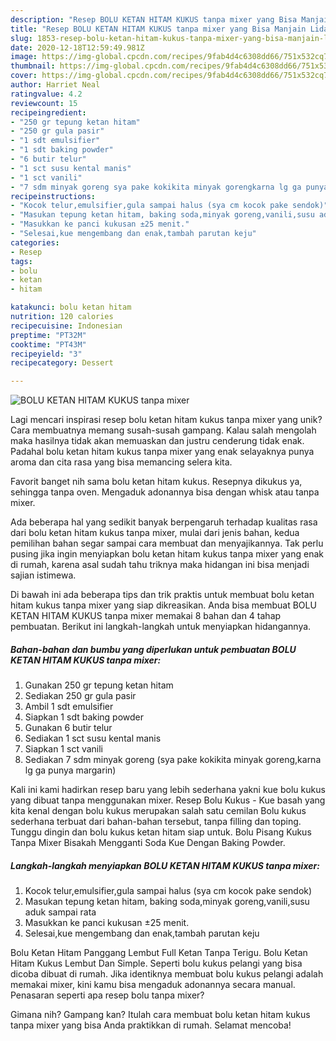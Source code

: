 ```yaml
---
description: "Resep BOLU KETAN HITAM KUKUS tanpa mixer yang Bisa Manjain Lidah"
title: "Resep BOLU KETAN HITAM KUKUS tanpa mixer yang Bisa Manjain Lidah"
slug: 1853-resep-bolu-ketan-hitam-kukus-tanpa-mixer-yang-bisa-manjain-lidah
date: 2020-12-18T12:59:49.981Z
image: https://img-global.cpcdn.com/recipes/9fab4d4c6308dd66/751x532cq70/bolu-ketan-hitam-kukus-tanpa-mixer-foto-resep-utama.jpg
thumbnail: https://img-global.cpcdn.com/recipes/9fab4d4c6308dd66/751x532cq70/bolu-ketan-hitam-kukus-tanpa-mixer-foto-resep-utama.jpg
cover: https://img-global.cpcdn.com/recipes/9fab4d4c6308dd66/751x532cq70/bolu-ketan-hitam-kukus-tanpa-mixer-foto-resep-utama.jpg
author: Harriet Neal
ratingvalue: 4.2
reviewcount: 15
recipeingredient:
- "250 gr tepung ketan hitam"
- "250 gr gula pasir"
- "1 sdt emulsifier"
- "1 sdt baking powder"
- "6 butir telur"
- "1 sct susu kental manis"
- "1 sct vanili"
- "7 sdm minyak goreng sya pake kokikita minyak gorengkarna lg ga punya margarin"
recipeinstructions:
- "Kocok telur,emulsifier,gula sampai halus (sya cm kocok pake sendok)"
- "Masukan tepung ketan hitam, baking soda,minyak goreng,vanili,susu aduk sampai rata"
- "Masukkan ke panci kukusan ±25 menit."
- "Selesai,kue mengembang dan enak,tambah parutan keju"
categories:
- Resep
tags:
- bolu
- ketan
- hitam

katakunci: bolu ketan hitam 
nutrition: 120 calories
recipecuisine: Indonesian
preptime: "PT32M"
cooktime: "PT43M"
recipeyield: "3"
recipecategory: Dessert

---
```



![BOLU KETAN HITAM KUKUS tanpa mixer](https://img-global.cpcdn.com/recipes/9fab4d4c6308dd66/751x532cq70/bolu-ketan-hitam-kukus-tanpa-mixer-foto-resep-utama.jpg)

Lagi mencari inspirasi resep bolu ketan hitam kukus tanpa mixer yang unik? Cara membuatnya memang susah-susah gampang. Kalau salah mengolah maka hasilnya tidak akan memuaskan dan justru cenderung tidak enak. Padahal bolu ketan hitam kukus tanpa mixer yang enak selayaknya punya aroma dan cita rasa yang bisa memancing selera kita.

Favorit banget nih sama bolu ketan hitam kukus. Resepnya dikukus ya, sehingga tanpa oven. Mengaduk adonannya bisa dengan whisk atau tanpa mixer.

Ada beberapa hal yang sedikit banyak berpengaruh terhadap kualitas rasa dari bolu ketan hitam kukus tanpa mixer, mulai dari jenis bahan, kedua pemilihan bahan segar sampai cara membuat dan menyajikannya. Tak perlu pusing jika ingin menyiapkan bolu ketan hitam kukus tanpa mixer yang enak di rumah, karena asal sudah tahu triknya maka hidangan ini bisa menjadi sajian istimewa.


Di bawah ini ada beberapa tips dan trik praktis untuk membuat bolu ketan hitam kukus tanpa mixer yang siap dikreasikan. Anda bisa membuat BOLU KETAN HITAM KUKUS tanpa mixer memakai 8 bahan dan 4 tahap pembuatan. Berikut ini langkah-langkah untuk menyiapkan hidangannya.

<!--inarticleads1-->

##### Bahan-bahan dan bumbu yang diperlukan untuk pembuatan BOLU KETAN HITAM KUKUS tanpa mixer:

1. Gunakan 250 gr tepung ketan hitam
1. Sediakan 250 gr gula pasir
1. Ambil 1 sdt emulsifier
1. Siapkan 1 sdt baking powder
1. Gunakan 6 butir telur
1. Sediakan 1 sct susu kental manis
1. Siapkan 1 sct vanili
1. Sediakan 7 sdm minyak goreng (sya pake kokikita minyak goreng,karna lg ga punya margarin)


Kali ini kami hadirkan resep baru yang lebih sederhana yakni kue bolu kukus yang dibuat tanpa menggunakan mixer. Resep Bolu Kukus - Kue basah yang kita kenal dengan bolu kukus merupakan salah satu cemilan Bolu kukus sederhana terbuat dari bahan-bahan tersebut, tanpa filling dan toping. Tunggu dingin dan bolu kukus ketan hitam siap untuk. Bolu Pisang Kukus Tanpa Mixer Bisakah Mengganti Soda Kue Dengan Baking Powder. 

<!--inarticleads2-->

##### Langkah-langkah menyiapkan BOLU KETAN HITAM KUKUS tanpa mixer:

1. Kocok telur,emulsifier,gula sampai halus (sya cm kocok pake sendok)
1. Masukan tepung ketan hitam, baking soda,minyak goreng,vanili,susu aduk sampai rata
1. Masukkan ke panci kukusan ±25 menit.
1. Selesai,kue mengembang dan enak,tambah parutan keju


Bolu Ketan Hitam Panggang Lembut Full Ketan Tanpa Terigu. Bolu Ketan Hitam Kukus Lembut Dan Simple. Seperti bolu kukus pelangi yang bisa dicoba dibuat di rumah. Jika identiknya membuat bolu kukus pelangi adalah memakai mixer, kini kamu bisa mengaduk adonannya secara manual. Penasaran seperti apa resep bolu tanpa mixer? 

Gimana nih? Gampang kan? Itulah cara membuat bolu ketan hitam kukus tanpa mixer yang bisa Anda praktikkan di rumah. Selamat mencoba!
